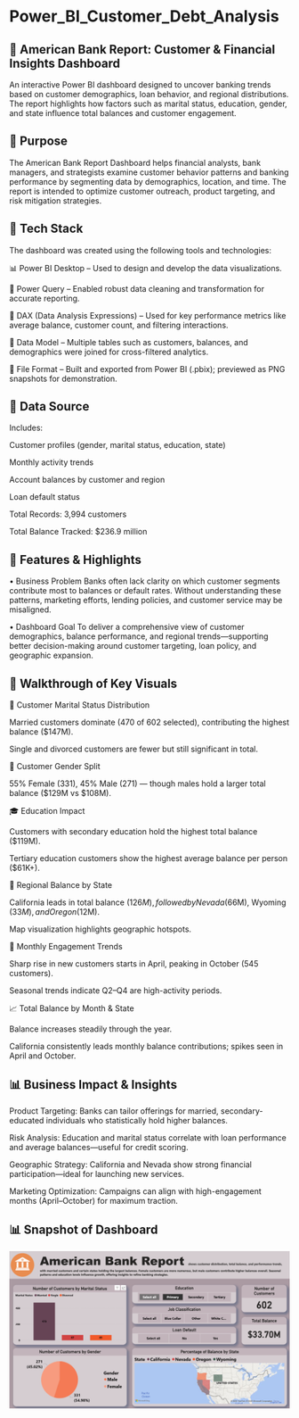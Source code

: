# Power_BI_Customer_Debt_Analysis

## 🏦 American Bank Report: Customer & Financial Insights Dashboard
An interactive Power BI dashboard designed to uncover banking trends based on customer demographics, loan behavior, and regional distributions. The report highlights how factors such as marital status, education, gender, and state influence total balances and customer engagement.

## 📌 Purpose
The American Bank Report Dashboard helps financial analysts, bank managers, and strategists examine customer behavior patterns and banking performance by segmenting data by demographics, location, and time. The report is intended to optimize customer outreach, product targeting, and risk mitigation strategies.

## 🧰 Tech Stack
The dashboard was created using the following tools and technologies:

📊 Power BI Desktop – Used to design and develop the data visualizations.

🔄 Power Query – Enabled robust data cleaning and transformation for accurate reporting.

🧮 DAX (Data Analysis Expressions) – Used for key performance metrics like average balance, customer count, and filtering interactions.

📁 Data Model – Multiple tables such as customers, balances, and demographics were joined for cross-filtered analytics.

💾 File Format – Built and exported from Power BI (.pbix); previewed as PNG snapshots for demonstration.

## 📂 Data Source
Includes:

Customer profiles (gender, marital status, education, state)

Monthly activity trends

Account balances by customer and region

Loan default status

Total Records: 3,994 customers

Total Balance Tracked: $236.9 million

## 🌟 Features & Highlights
• Business Problem
Banks often lack clarity on which customer segments contribute most to balances or default rates. Without understanding these patterns, marketing efforts, lending policies, and customer service may be misaligned.

• Dashboard Goal
To deliver a comprehensive view of customer demographics, balance performance, and regional trends—supporting better decision-making around customer targeting, loan policy, and geographic expansion.

## 🧭 Walkthrough of Key Visuals
💼 Customer Marital Status Distribution

Married customers dominate (470 of 602 selected), contributing the highest balance ($147M).

Single and divorced customers are fewer but still significant in total.

👥 Customer Gender Split

55% Female (331), 45% Male (271) — though males hold a larger total balance ($129M vs $108M).

🎓 Education Impact

Customers with secondary education hold the highest total balance ($119M).

Tertiary education customers show the highest average balance per person ($61K+).

📍 Regional Balance by State

California leads in total balance ($126M), followed by Nevada ($66M), Wyoming ($33M), and Oregon ($12M).

Map visualization highlights geographic hotspots.

📆 Monthly Engagement Trends

Sharp rise in new customers starts in April, peaking in October (545 customers).

Seasonal trends indicate Q2–Q4 are high-activity periods.

📈 Total Balance by Month & State

Balance increases steadily through the year.

California consistently leads monthly balance contributions; spikes seen in April and October.

## 📊 Business Impact & Insights
Product Targeting: Banks can tailor offerings for married, secondary-educated individuals who statistically hold higher balances.

Risk Analysis: Education and marital status correlate with loan performance and average balances—useful for credit scoring.

Geographic Strategy: California and Nevada show strong financial participation—ideal for launching new services.

Marketing Optimization: Campaigns can align with high-engagement months (April–October) for maximum traction.

## 📊 Snapshot of Dashboard
![Dashboard Preview](https://github.com/Praful1298/Power_BI_Customer_Debt_Analysis/blob/main/American_Bank_Debt_Analysis_Snaphot.png)


